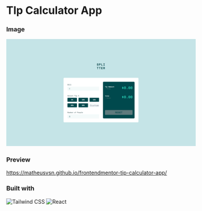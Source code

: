 # TIp Calculator App

### Image
![Desktop Preview](preview/1920x1080Desktop.png)

### Preview
https://matheusvsn.github.io/frontendmentor-tip-calculator-app/

### Built with
![Tailwind CSS](https://img.shields.io/badge/Tailwind%20CSS-06B6D4.svg?style=for-the-badge&logo=Tailwind-CSS&logoColor=white)
![React](https://img.shields.io/badge/React-61DAFB.svg?style=for-the-badge&logo=React&logoColor=black)